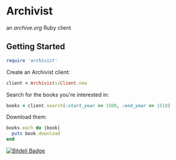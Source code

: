 Archivist
=========

an *archive.org* Ruby client

Getting Started
---------------

```ruby
require 'archivist'
```

Create an Archivist client:
```ruby
client = Archivist::Client.new
```

Search for the books you're interested in:
```ruby
books = client.search(:start_year => 1500, :end_year => 1510)
```

Download them:
```ruby
books.each do |book|
  puts book.download
end
```

[![Bitdeli Badge](https://d2weczhvl823v0.cloudfront.net/wordtreefoundation/archivist/trend.png)](https://bitdeli.com/free "Bitdeli Badge")

